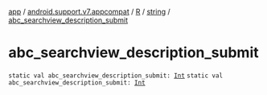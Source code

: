 [app](../../../index.md) / [android.support.v7.appcompat](../../index.md) / [R](../index.md) / [string](index.md) / [abc_searchview_description_submit](.)

# abc_searchview_description_submit

`static val abc_searchview_description_submit: `[`Int`](https://kotlinlang.org/api/latest/jvm/stdlib/kotlin/-int/index.html)
`static val abc_searchview_description_submit: `[`Int`](https://kotlinlang.org/api/latest/jvm/stdlib/kotlin/-int/index.html)